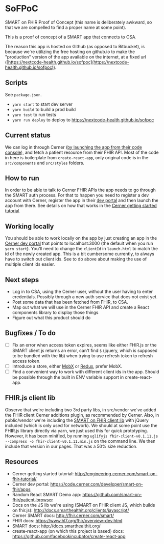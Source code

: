 # SoFPoC

SMART on FHIR Proof of Concept (this name is deliberately awkward, so that we are compelled to find a proper name at some point).

This is a proof of concept of a SMART app that connects to CSA.

The reason this app is hosted on Github (as opposed to Bitbucket), is because we're utilizing the free hosting on github.io to make the "production" version of the app available on the internet, at a fixed url ([https://nextcode-health.github.io/sofpoc](https://nextcode-health.github.io/sofpoc)).

## Scripts

See `package.json`.

* `yarn start` to start dev server
* `yarn build` to build a prod build
* `yarn test` to run tests
* `yarn run deploy` to deploy to https://nextcode-health.github.io/sofpoc

## Current status

We can log in through Cerner ([by launching the app from their code console](https://code.cerner.com/developer/smart-on-fhir/apps)), and fetch a patient resource from their FHIR API. Most of the code in here is boilerplate from `create-react-app`, only original code is in the `src/components` and `src/styles` folders.

## How to run

In order to be able to talk to Cerner FHIR APIs the app needs to go through the SMART auth process. For that to happen you need to register a dev account with Cerner, register the app in their [dev portal](https://code.cerner.com/developer/smart-on-fhir/apps) and then launch the app from there. See details on how that works in the [Cerner getting started tutorial](http://engineering.cerner.com/smart-on-fhir-tutorial/).

## Working locally

You should be able to work locally on the app by just creating an app in the [Cerner dev portal](https://code.cerner.com/developer/smart-on-fhir/apps) that points to localhost:3000 (the default when you run `yarn start`). You'll need to change the `clientId` in `launch.html` to match the id of the newly created app. This is a bit cumbersome currently, to always have to switch out client ids. See to do above about making the use of multiple client ids easier.

## Next steps

* Log in to CSA, using the Cerner user, without the user having to enter credentials. Possibly through a new auth service that does not exist yet.
* Post some data that has been fetched from FHIR, to CSA.
* Map out what we will use in the Cerner FHIR API and create a React components library to display those things
* Figure out what this product should do

## Bugfixes / To do

- [ ] Fix an error when access token expires, seems like either FHIR.js or the SMART client js returns an error, can't find `$` (jquery, which is supposed to be bundled with the lib) when trying to use refresh token to refresh access token.
- [ ] Introduce a store, either [MobX](https://mobx.js.org/) or [Redux](http://redux.js.org/), prefer MobX.
- [ ] Find a convenient way to work with different client ids in the app. Should be possible through the built in ENV variable support in create-react-app.

## FHIR.js client lib

Observe that we're including two 3rd party libs, in src/vendor we've added the FHIR client Cerner additions plugin, as recommended by Cerner. Also, in public/vendor we're including the [SMART on FHIR client lib](https://github.com/smart-on-fhir/client-js) with jQuery included (which is only used for network). We should at some point use the FHIR.js library directly via yarn, we just used this for quick prototyping. However, it has been minified, by running `uglifyjs fhir-client-v0.1.11.js --compress -o fhir-client-v0.1.11.min.js` on the command line. We then include that version in our pages. That was a 50% size reduction.

## Resources

* Cerner getting started tutorial: http://engineering.cerner.com/smart-on-fhir-tutorial/
* Cerner dev portal: https://code.cerner.com/developer/smart-on-fhir/apps
* Random React SMART Demo app: https://github.com/smart-on-fhir/patient-browser
* Docs on the JS lib we're using (SMART on FHIR client JS, which builds on fhir.js): http://docs.smarthealthit.org/clients/javascript/
* Cerner SMART docs: http://fhir.cerner.com/smart/
* FHIR docs: https://www.hl7.org/fhir/overview-dev.html
* SMART docs: http://docs.smarthealthit.org/
* create-react-app (on which this project is based) docs: https://github.com/facebookincubator/create-react-app
